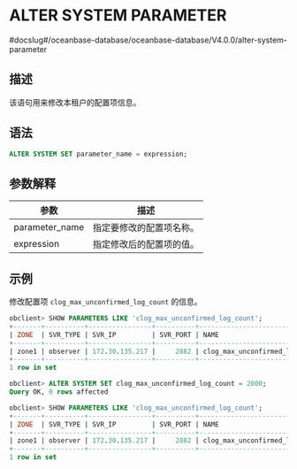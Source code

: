 ALTER SYSTEM PARAMETER 
===========================================
#docslug#/oceanbase-database/oceanbase-database/V4.0.0/alter-system-parameter


描述 
-----------------------

该语句用来修改本租户的配置项信息。

语法 
-----------------------

```sql
ALTER SYSTEM SET parameter_name = expression;
```



参数解释 
-------------------------



|     **参数**     |    **描述**    |
|----------------|--------------|
| parameter_name | 指定要修改的配置项名称。 |
| expression     | 指定修改后的配置项的值。 |



示例 
-----------------------

修改配置项 `clog_max_unconfirmed_log_count` 的信息。

```sql
obclient> SHOW PARAMETERS LIKE 'clog_max_unconfirmed_log_count';
+-------+----------+----------------+----------+--------------------------------+-----------+-------+-----------------------------------------------------------------+---------+--------+---------+-------------------+
| ZONE  | SVR_TYPE | SVR_IP         | SVR_PORT | NAME                           | DATA_TYPE | VALUE | INFO                                                            | SECTION | SCOPE  | SOURCE  | EDIT_LEVEL        |
+-------+----------+----------------+----------+--------------------------------+-----------+-------+-----------------------------------------------------------------+---------+--------+---------+-------------------+
| zone1 | observer | 172.30.135.217 |     2882 | clog_max_unconfirmed_log_count | NULL      | 1500  | maximum of unconfirmed logs in clog module. Range: [100, 50000] | TRANS   | TENANT | DEFAULT | DYNAMIC_EFFECTIVE |
+-------+----------+----------------+----------+--------------------------------+-----------+-------+-----------------------------------------------------------------+---------+--------+---------+-------------------+
1 row in set

obclient> ALTER SYSTEM SET clog_max_unconfirmed_log_count = 2000;
Query OK, 0 rows affected

obclient> SHOW PARAMETERS LIKE 'clog_max_unconfirmed_log_count';
+-------+----------+----------------+----------+--------------------------------+-----------+-------+-----------------------------------------------------------------+---------+--------+---------+-------------------+
| ZONE  | SVR_TYPE | SVR_IP         | SVR_PORT | NAME                           | DATA_TYPE | VALUE | INFO                                                            | SECTION | SCOPE  | SOURCE  | EDIT_LEVEL        |
+-------+----------+----------------+----------+--------------------------------+-----------+-------+-----------------------------------------------------------------+---------+--------+---------+-------------------+
| zone1 | observer | 172.30.135.217 |     2882 | clog_max_unconfirmed_log_count | NULL      | 2000  | maximum of unconfirmed logs in clog module. Range: [100, 50000] | TRANS   | TENANT | DEFAULT | DYNAMIC_EFFECTIVE |
+-------+----------+----------------+----------+--------------------------------+-----------+-------+-----------------------------------------------------------------+---------+--------+---------+-------------------+
1 row in set
```


